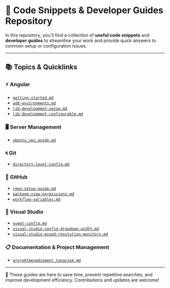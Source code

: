 # 🧰 Code Snippets & Developer Guides Repository

In this repository, you'll find a collection of **useful code snippets** and **developer guides** to streamline your work and provide quick answers to common setup or configuration issues.

---

## 📚 Topics & Quicklinks

### ⚡ Angular
- [`getting-started.md`](Angular/Guides/getting-started.md)
- [`add-environments.md`](Angular/Guides/add-environments.md)
- [`lib-development-setup.md`](Angular/Guides/lib-development-setup.md)
- [`lib-development-configurable.md`](Angular/Guides/lib-development-configurable.md)

### 🖥️ Server Management
- [`ubuntu_vps_guide.md`](ServerManagement/ubuntu_vps_guide.md)

### 🌀 Git
- [`directory-level-config.md`](Git/directory-level-config.md)

### 🐙 GitHub
- [`repo-setup-guide.md`](GitHub/repo-setup-guide.md)
- [`package-view-permissions.md`](GitHub/package-view-permissions.md)
- [`workflow-variables.md`](GitHub/workflow-variables.md)

### 🧩 Visual Studio
- [`nuget-config.md`](VisualStudio/nuget-config.md)
- [`visual-studio-config-dropdown-width.md`](VisualStudio/visual-studio-config-dropdown-width.md)
- [`visual-studio-mixed-resolution-monitors.md`](VisualStudio/visual-studio-mixed-resolution-monitors.md)

### 📋 Documentation & Project Management
- [`projektmenedzsment_tanacsok.md`](projektmenedzsment_tanacsok.md)

---

📌 These guides are here to save time, prevent repetitive searches, and improve development efficiency. Contributions and updates are welcome!

